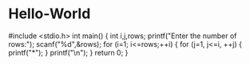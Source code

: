 # Hello-World
#include <stdio.h>
int main() {
int i,j,rows;
printf("Enter the number of rows:");
scanf("%d",&rows);
for (i=1; i<=rows;++i) {
for (j=1, j<=i, ++j) {
printf("*");
}
printf("\n");
}
return 0;
}
